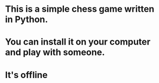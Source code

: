 # This is a simple chess game written in Python.
# You can install it on your computer and play with someone.
# It's offline

